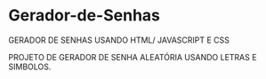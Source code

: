 # Gerador-de-Senhas
GERADOR DE SENHAS USANDO HTML/ JAVASCRIPT E CSS


PROJETO DE GERADOR DE SENHA ALEATÓRIA USANDO LETRAS E SIMBOLOS.
